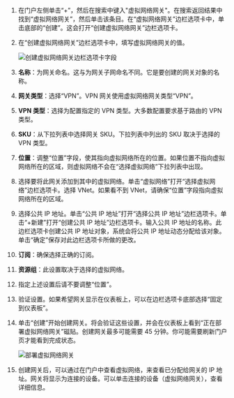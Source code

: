 1. 在门户左侧单击“+”，然后在搜索中键入"虚拟网络网关"。在搜索返回结果中找到“虚拟网络网关”，然后单击该条目。在“虚拟网络网关”边栏选项卡中，单击底部的“创建”。这会打开“创建虚拟网络网关”边栏选项卡。
2. 在“创建虚拟网络网关”边栏选项卡中，填写虚拟网络网关的值。

    ![创建虚拟网络网关边栏选项卡字段](./media/vpn-gateway-add-gw-rm-portal-include/createvng.png "创建虚拟网络网关边栏选项卡字段")  

3. **名称**：为网关命名。这与为网关子网命名不同。它是要创建的网关对象的名称。
4. **网关类型**：选择“VPN”。VPN 网关使用虚拟网络网关类型“VPN”。
5. **VPN 类型**：选择为配置指定的 VPN 类型。大多数配置要求基于路由的 VPN 类型。
6. **SKU**：从下拉列表中选择网关 SKU。下拉列表中列出的 SKU 取决于选择的 VPN 类型。
7. **位置**：调整“位置”字段，使其指向虚拟网络所在的位置。如果位置不指向虚拟网络所在的区域，则虚拟网络不会在“选择虚拟网络”下拉列表中出现。
8. 选择要将此网关添加到其中的虚拟网络。单击“虚拟网络”打开“选择虚拟网络”边栏选项卡。选择 VNet。如果看不到 VNet，请确保“位置”字段指向虚拟网络所在的区域。
9. 选择公共 IP 地址。单击“公共 IP 地址”打开“选择公共 IP 地址”边栏选项卡。单击“+新建”打开“创建公共 IP 地址”边栏选项卡。输入公共 IP 地址的名称。此边栏选项卡创建公共 IP 地址对象，系统会将公共 IP 地址动态分配给该对象。<br>单击“确定”保存对此边栏选项卡所做的更改。
10. **订阅**：确保选择正确的订阅。
11. **资源组**：此设置取决于选择的虚拟网络。
12. 指定上述设置后请不要调整“位置”。
13. 验证设置。如果希望网关显示在仪表板上，可以在边栏选项卡底部选择“固定到仪表板”。
14. 单击“创建”开始创建网关。将会验证这些设置，并会在仪表板上看到“正在部署虚拟网络网关”磁贴。创建网关最多可能需要 45 分钟。你可能需要刷新门户页才能看到完成状态。

    ![部署虚拟网络网关](./media/vpn-gateway-add-gw-rm-portal-include/deployvnetgw150.png "部署虚拟网络网关")
15. 创建网关后，可以通过在门户中查看虚拟网络，来查看已分配给网关的 IP 地址。网关将显示为连接的设备。可以单击连接的设备（虚拟网络网关），查看详细信息。

<!---HONumber=Mooncake_0206_2017-->